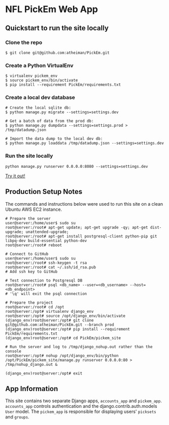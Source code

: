 # NFL PickEm Web App



## Quickstart to run the site locally



### Clone the repo
```Shell
$ git clone git@github.com:atheiman/PickEm.git
```



### Create a Python VirtualEnv
```Shell
$ virtualenv pickem_env
$ source pickem_env/bin/activate
$ pip install --requirement PickEm/requirements.txt
```



### Create a local dev database
```Shell
# Create the local sqlite db:
$ python manage.py migrate --settings=settings.dev

# Get a batch of data from the prod db:
$ python manage.py dumpdata --settings=settings.prod > /tmp/datadump.json

# Import the data dump to the local dev db:
$ python manage.py loaddata /tmp/datadump.json --settings=settings.dev
```



### Run the site locally
```Shell
python manage.py runserver 0.0.0.0:8080 --settings=settings.dev
```
[Try it out!](http://localhost:8080/pickem)



## Production Setup Notes

The commands and instructions below were used to run this site on a clean Ubuntu AWS EC2 instance.

```Shell
# Prepare the server
user@server:/home/user$ sudo su
root@server:/root# apt-get update; apt-get upgrade -qy; apt-get dist-upgrade; unattended-upgrade;
root@server:/root# apt-get install postgresql-client python-pip git libpq-dev build-essential python-dev
root@server:/root# reboot

# Connect to GitHub
user@server:/home/user$ sudo su
root@server:/root# ssh-keygen -t rsa
root@server:/root# cat ~/.ssh/id_rsa.pub
# Add ssh key to GitHub

# Test connection to Postgresql DB
root@server:/root# psql <db_name> --user=<db_username> --host=<db_endpoint>
# '\q' will exit the psql connection

# Prepare the project
root@server:/root# cd /opt
root@server:/opt# virtualenv django_env
root@server:/opt# source /opt/django_env/bin/activate
(django_env)root@server:/opt# git clone git@github.com:atheiman/PickEm.git --branch prod
(django_env)root@server:/opt# pip install --requirement PickEm/requirements.txt
(django_env)root@server:/opt# cd PickEm/pickem_site

# Run the server and log to /tmp/django_nohup.out rather than the console
root@server:/opt# nohup /opt/django_env/bin/python /opt/PickEm/pickem_site/manage.py runserver 0.0.0.0:80 > /tmp/nohup_django.out &

(django_env)root@server:/opt# exit
```



## App Information

This site contains two separate Django apps, `accounts_app` and `pickem_app`. `accounts_app` controls authentication and the django.contrib.auth.models `User` model. The `pickem_app` is responsible for displaying users' `picksets` and `groups`.
